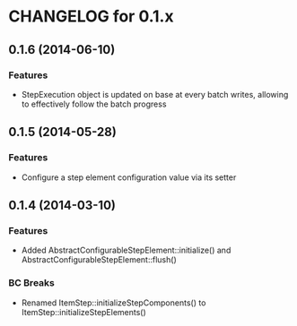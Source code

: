 CHANGELOG for 0.1.x
===================

0.1.6 (2014-06-10)
------------------

### Features

- StepExecution object is updated on base at every batch writes, allowing to effectively follow the
batch progress


0.1.5 (2014-05-28)
------------------

### Features

- Configure a step element configuration value via its setter


0.1.4 (2014-03-10)
------------------

### Features

- Added AbstractConfigurableStepElement::initialize() and AbstractConfigurableStepElement::flush()

### BC Breaks

- Renamed ItemStep::initializeStepComponents() to ItemStep::initializeStepElements()
